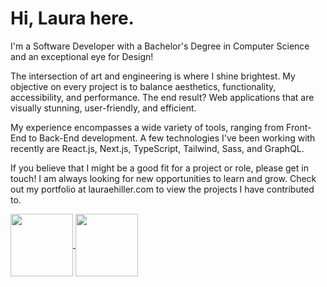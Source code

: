 # Hi, Laura here.

I'm a Software Developer with a Bachelor's Degree in Computer Science and an exceptional eye for Design!

The intersection of art and engineering is where I shine brightest. My objective on every project is to balance aesthetics, functionality, accessibility, and performance. The end result? Web applications that are visually stunning, user-friendly, and efficient.

My experience encompasses a wide variety of tools, ranging from Front-End to Back-End development. A few technologies I've been working with recently are React.js, Next.js, TypeScript, Tailwind, Sass, and GraphQL.

If you believe that I might be a good fit for a project or role, please get in touch! I am always looking for new opportunities to learn and grow. Check out my portfolio at lauraehiller.com to view the projects I have contributed to.

<a href="https://github.com/anuraghazra/github-readme-stats">
  <img height="100" align="center" src="https://github-readme-stats.vercel.app/api?username=lauraehiller&count_private=true&custom_title=Stats&hide=stars,contribs" />
</a>
<a href="https://github.com/anuraghazra/anuraghazra.github.io">
  <img height="100" align="center" src="https://github-readme-stats.vercel.app/api/top-langs/?username=lauraehiller&layout=compact" />
</a>
